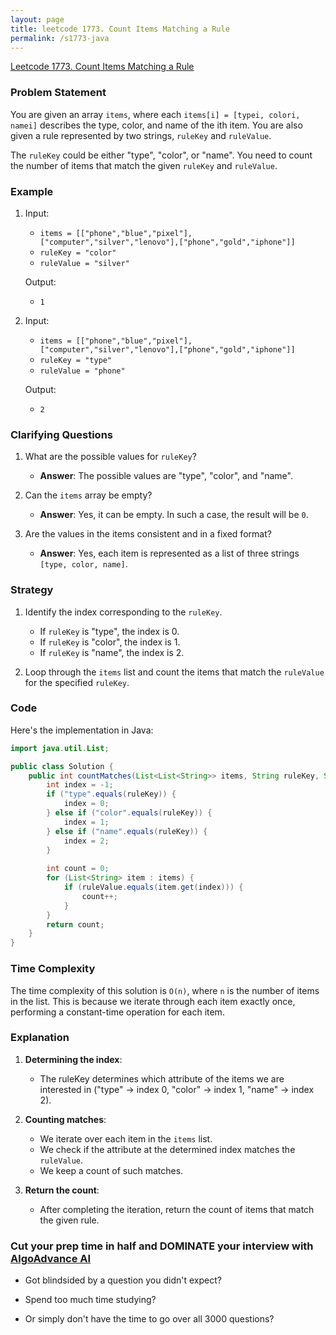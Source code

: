 ```yaml
---
layout: page
title: leetcode 1773. Count Items Matching a Rule
permalink: /s1773-java
---
```

[Leetcode 1773. Count Items Matching a Rule](https://algoadvance.github.io/algoadvance/l1773)
### Problem Statement

You are given an array `items`, where each `items[i] = [typei, colori, namei]` describes the type, color, and name of the ith item. You are also given a rule represented by two strings, `ruleKey` and `ruleValue`.

The `ruleKey` could be either "type", "color", or "name". You need to count the number of items that match the given `ruleKey` and `ruleValue`.

### Example
1. Input: 
   - `items = [["phone","blue","pixel"],["computer","silver","lenovo"],["phone","gold","iphone"]]`
   - `ruleKey = "color"`
   - `ruleValue = "silver"`
   
   Output:
   - `1`
   
2. Input:
   - `items = [["phone","blue","pixel"],["computer","silver","lenovo"],["phone","gold","iphone"]]`
   - `ruleKey = "type"`
   - `ruleValue = "phone"`

   Output:
   - `2`

### Clarifying Questions
1. What are the possible values for `ruleKey`?
   - **Answer**: The possible values are "type", "color", and "name".

2. Can the `items` array be empty?
   - **Answer**: Yes, it can be empty. In such a case, the result will be `0`.

3. Are the values in the items consistent and in a fixed format?
   - **Answer**: Yes, each item is represented as a list of three strings `[type, color, name]`.

### Strategy
1. Identify the index corresponding to the `ruleKey`.
   - If `ruleKey` is "type", the index is 0.
   - If `ruleKey` is "color", the index is 1.
   - If `ruleKey` is "name", the index is 2.
   
2. Loop through the `items` list and count the items that match the `ruleValue` for the specified `ruleKey`.

### Code
Here's the implementation in Java:

```java
import java.util.List;

public class Solution {
    public int countMatches(List<List<String>> items, String ruleKey, String ruleValue) {
        int index = -1;
        if ("type".equals(ruleKey)) {
            index = 0;
        } else if ("color".equals(ruleKey)) {
            index = 1;
        } else if ("name".equals(ruleKey)) {
            index = 2;
        }
        
        int count = 0;
        for (List<String> item : items) {
            if (ruleValue.equals(item.get(index))) {
                count++;
            }
        }
        return count;
    }
}
```

### Time Complexity
The time complexity of this solution is `O(n)`, where `n` is the number of items in the list. This is because we iterate through each item exactly once, performing a constant-time operation for each item.

### Explanation
1. **Determining the index**:
   - The ruleKey determines which attribute of the items we are interested in ("type" -> index 0, "color" -> index 1, "name" -> index 2).

2. **Counting matches**:
   - We iterate over each item in the `items` list.
   - We check if the attribute at the determined index matches the `ruleValue`.
   - We keep a count of such matches.
   
3. **Return the count**:
   - After completing the iteration, return the count of items that match the given rule.


### Cut your prep time in half and DOMINATE your interview with [AlgoAdvance AI](https://algoAdvance.com)

- Got blindsided by a question you didn't expect?

- Spend too much time studying?

- Or simply don't have the time to go over all 3000 questions?

